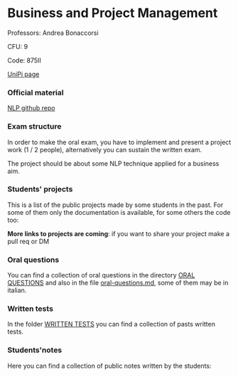 # Business and Project Management

Professors: Andrea Bonaccorsi

CFU: 9

Code: 875II

[UniPi page](https://esami.unipi.it/esami2/programma.php?pg=ects&c=44161)


### Official material

[NLP github repo](https://github.com/SimoneBarandoni/nlp-python)

### Exam structure

In order to make the oral exam, you have to implement and present a project work (1 / 2 people), alternatively you can sustain the written exam.

The project should be about some NLP technique applied for a business aim.


### Students' projects

This is a list of the public projects made by some students in the past. For some of them only the documentation is available, for some others the code too:

**More links to projects are coming**: if you want to share your project make a pull req or DM


### Oral questions

You can find a collection of oral questions in the directory [ORAL QUESTIONS](oral-questions) and also in the file [oral-questions.md](oral-questions.md), some of them may be in italian.


### Written tests

In the folder [WRITTEN TESTS](WRITTEN%20TESTS) you can find a collection of pasts written tests.


### Students'notes

Here you can find a collection of public notes written by the students:

